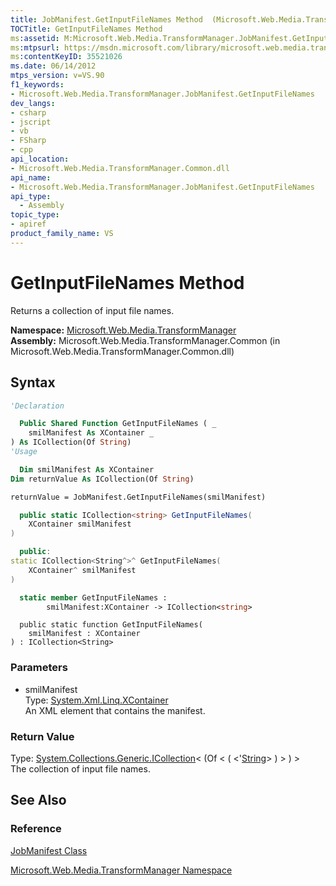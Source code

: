 ```yaml
---
title: JobManifest.GetInputFileNames Method  (Microsoft.Web.Media.TransformManager)
TOCTitle: GetInputFileNames Method
ms:assetid: M:Microsoft.Web.Media.TransformManager.JobManifest.GetInputFileNames(System.Xml.Linq.XContainer)
ms:mtpsurl: https://msdn.microsoft.com/library/microsoft.web.media.transformmanager.jobmanifest.getinputfilenames(v=VS.90)
ms:contentKeyID: 35521026
ms.date: 06/14/2012
mtps_version: v=VS.90
f1_keywords:
- Microsoft.Web.Media.TransformManager.JobManifest.GetInputFileNames
dev_langs:
- csharp
- jscript
- vb
- FSharp
- cpp
api_location:
- Microsoft.Web.Media.TransformManager.Common.dll
api_name:
- Microsoft.Web.Media.TransformManager.JobManifest.GetInputFileNames
api_type:
  - Assembly
topic_type:
- apiref
product_family_name: VS
---
```


# GetInputFileNames Method

Returns a collection of input file names.

**Namespace:**  [Microsoft.Web.Media.TransformManager](microsoft-web-media-transformmanager-namespace.md)  
**Assembly:**  Microsoft.Web.Media.TransformManager.Common (in Microsoft.Web.Media.TransformManager.Common.dll)

## Syntax

```vb
'Declaration

  Public Shared Function GetInputFileNames ( _
    smilManifest As XContainer _
) As ICollection(Of String)
'Usage

  Dim smilManifest As XContainer
Dim returnValue As ICollection(Of String)

returnValue = JobManifest.GetInputFileNames(smilManifest)
```

```csharp
  public static ICollection<string> GetInputFileNames(
    XContainer smilManifest
)
```

```cpp
  public:
static ICollection<String^>^ GetInputFileNames(
    XContainer^ smilManifest
)
```

``` fsharp
  static member GetInputFileNames : 
        smilManifest:XContainer -> ICollection<string> 
```

```jscript
  public static function GetInputFileNames(
    smilManifest : XContainer
) : ICollection<String>
```

### Parameters

  - smilManifest  
    Type: [System.Xml.Linq.XContainer](https://msdn.microsoft.com/library/bb353736)  
    An XML element that contains the manifest.  

### Return Value

Type: [System.Collections.Generic.ICollection](https://msdn.microsoft.com/library/92t2ye13)\< (Of \< ( \<'[String](https://msdn.microsoft.com/library/s1wwdcbf)\> ) \> ) \>  
The collection of input file names.  

## See Also

### Reference

[JobManifest Class](jobmanifest-class-microsoft-web-media-transformmanager.md)

[Microsoft.Web.Media.TransformManager Namespace](microsoft-web-media-transformmanager-namespace.md)
